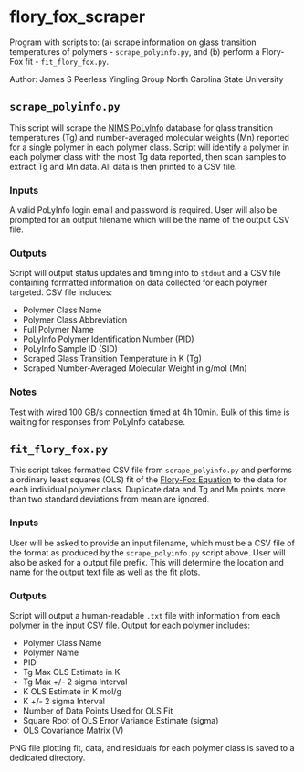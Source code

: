 # flory_fox_scraper
Program with scripts to:
    (a) scrape information on glass transition temperatures of polymers - 
        `scrape_polyinfo.py`, and
    (b) perform a Flory-Fox fit - `fit_flory_fox.py`.

Author: James S Peerless
        Yingling Group
		North Carolina State University

## `scrape_polyinfo.py`
This script will scrape the 
[NIMS PoLyInfo](http://polymer.nims.go.jp/index_en.html) database for glass 
transition temperatures (Tg) and number-averaged molecular weights (Mn) 
reported for a single polymer in each polymer class. Script will identify a 
polymer in each polymer class with the most Tg data reported, then scan samples
to extract Tg and Mn data. All data is then printed to a CSV file.

### Inputs
A valid PoLyInfo login email and password is required. User will also be
prompted for an output filename which will be the name of the output CSV file.

### Outputs
Script will output status updates and timing info to `stdout` and a CSV file
containing formatted information on data collected for each polymer targeted. 
CSV file includes:

* Polymer Class Name
* Polymer Class Abbreviation
* Full Polymer Name
* PoLyInfo Polymer Identification Number (PID)
* PoLyInfo Sample ID (SID)
* Scraped Glass Transition Temperature in K (Tg)
* Scraped Number-Averaged Molecular Weight in g/mol (Mn)

### Notes
Test with wired 100 GB/s connection timed at 4h 10min. Bulk of this time is
waiting for responses from PoLyInfo database.

## `fit_flory_fox.py`
This script takes formatted CSV file from `scrape_polyinfo.py` and performs a 
ordinary least squares (OLS) fit of the 
[Flory-Fox Equation](https://en.wikipedia.org/wiki/Flory%E2%80%93Fox_equation)
to the data for each individual polymer class. Duplicate data and Tg and Mn
points more than two standard deviations from mean are ignored.

### Inputs
User will be asked to provide an input filename, which must be a CSV file of
the format as produced by the `scrape_polyinfo.py` script above. User will 
also be asked for a output file prefix. This will determine the location and 
name for the output text file as well as the fit plots.

### Outputs
Script will output a human-readable `.txt` file with information from each
polymer in the input CSV file. Output for each polymer includes:

* Polymer Class Name
* Polymer Name
* PID
* Tg Max OLS Estimate in K
* Tg Max +/- 2 sigma Interval
* K OLS Estimate in K mol/g
* K +/- 2 sigma Interval
* Number of Data Points Used for OLS Fit 
* Square Root of OLS Error Variance Estimate (sigma)
* OLS Covariance Matrix (V)

PNG file plotting fit, data, and residuals for each polymer class is saved to
a dedicated directory.
